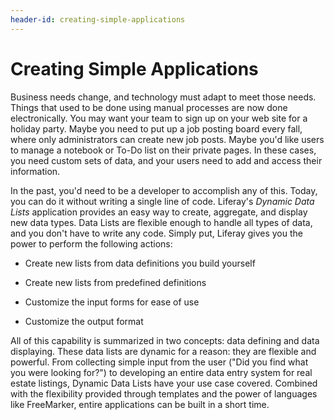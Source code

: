 ```yaml
---
header-id: creating-simple-applications
---
```


# Creating Simple Applications

Business needs change, and technology must adapt to meet those needs. Things
that used to be done using manual processes are now done electronically. You
may want your team to sign up on your web site for a holiday party. Maybe you
need to put up a job posting board every fall, where only administrators can
create new job posts. Maybe you'd like users to manage a notebook or To-Do list
on their private pages. In these cases, you need custom sets of data, and your
users need to add and access their information. 

In the past, you'd need to be a developer to accomplish any of this. Today, you
can do it without writing a single line of code. Liferay's *Dynamic Data Lists*
application provides an easy way to create, aggregate, and display new data
types. Data Lists are flexible enough to handle all types of data, and you
don't have to write any code. Simply put, Liferay gives you the power to perform
the following actions:

- Create new lists from data definitions you build yourself

- Create new lists from predefined definitions

- Customize the input forms for ease of use

- Customize the output format

<!--- Integrate lists into Workflow -->

All of this capability is summarized in two concepts: data defining
and data displaying. These data lists are dynamic for a reason: they are
flexible and powerful. From collecting simple input from the user ("Did you find
what you were looking for?") to developing an entire data entry system for real
estate listings, Dynamic Data Lists have your use case covered. Combined with
the flexibility provided through templates and the power of languages like
FreeMarker, entire applications can be built in a short time.
